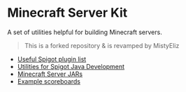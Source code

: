 # Minecraft Server Kit
A set of utilities helpful for building Minecraft servers.

> This is a forked repository & is revamped by MistyEliz

- [Useful Spigot plugin list](/please-open-readme/spigot-useful-plugins.md "Useful Spigot plugin list")
- [Utilities for Spigot Java Development](/please-open-readme/java-utils.md "Utilities for Spigot Java Development")
- [Minecraft Server JARs](/please-open-readme/server-jars.md "Minecraft Server JARs")
- [Example scoreboards](/example-scoreboards "Example scoreboards")
